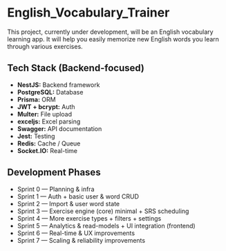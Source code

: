 # English_Vocabulary_Trainer

This project, currently under development, will be an English vocabulary learning app. It will help you easily memorize new English words you learn through various exercises.

## Tech Stack (Backend-focused)

- **NestJS:** Backend framework
- **PostgreSQL:** Database
- **Prisma:** ORM
- **JWT + bcrypt:** Auth
- **Multer:** File upload
- **exceljs:** Excel parsing
- **Swagger:** API documentation
- **Jest:** Testing
- **Redis:** Cache / Queue
- **Socket.IO:** Real-time

## Development Phases

- Sprint 0 — Planning & infra
- Sprint 1 — Auth + basic user & word CRUD
- Sprint 2 — Import & user word state
- Sprint 3 — Exercise engine (core) minimal + SRS scheduling
- Sprint 4 — More exercise types + filters + settings
- Sprint 5 — Analytics & read-models + UI integration (frontend)
- Sprint 6 — Real-time & UX improvements
- Sprint 7 — Scaling & reliability improvements
